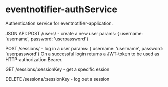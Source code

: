 # eventnotifier-authService
Authentication service for eventnotifier-application.

JSON API:
POST /users/ - create a new user
params: { username: 'username', password: 'userpassword'}

POST /sessions/ - log in a user
params: { username: 'username', password: 'userpassword'}
On a successful login returns a JWT-token to be used as HTTP-authorization Bearer.

GET /sessions/:sessionKey - get a specific ession

DELETE /sessions/:sessionKey - log out a session

